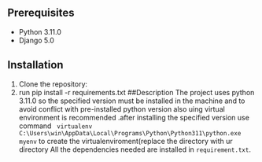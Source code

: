 ## Prerequisites 
- Python 3.11.0
- Django 5.0
## Installation
1. Clone the repository:
2. run pip install -r requirements.txt
##Description
The project uses python 3.11.0 so the specified version must be installed in the machine and to avoid conflict with pre-installed
python version also uing virtual environment is recommended .after installing the specified version use command
` virtualenv  C:\Users\win\AppData\Local\Programs\Python\Python311\python.exe myenv` to create the virtualenviroment(replace the directory with ur directory
 All the dependencies needed are installed in `requirement.txt`.
